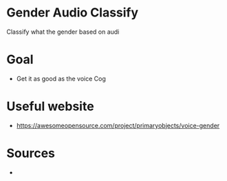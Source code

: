 # Gender Audio Classify
 Classify what the gender based on audi

# Goal
- Get it as good as the voice Cog

# Useful website
- https://awesomeopensource.com/project/primaryobjects/voice-gender

# Sources
-
